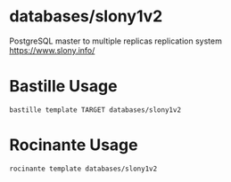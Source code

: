 # databases/slony1v2
PostgreSQL master to multiple replicas replication system
https://www.slony.info/

# Bastille Usage
```shell
bastille template TARGET databases/slony1v2
```

# Rocinante Usage
```shell
rocinante template databases/slony1v2
```
